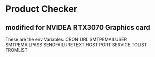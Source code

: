 # Product Checker

## modified for NVIDEA RTX3070 Graphics card

These are the env Variables:
CRON
URL
SMTPEMAILUSER
SMTPEMAILPASS
SENDFAILURETEXT
HOST
PORT
SERVICE
TOLIST
FROMLIST
